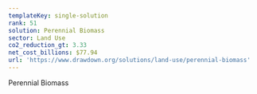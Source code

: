 ```yaml
---
templateKey: single-solution
rank: 51
solution: Perennial Biomass
sector: Land Use
co2_reduction_gt: 3.33
net_cost_billions: $77.94
url: 'https://www.drawdown.org/solutions/land-use/perennial-biomass'
---
```


Perennial Biomass